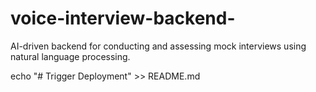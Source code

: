 # voice-interview-backend-
AI-driven backend for conducting and assessing mock interviews using natural language processing.

echo "# Trigger Deployment" >> README.md
